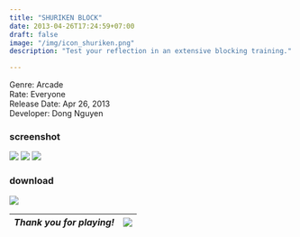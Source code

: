 ```yaml
---
title: "SHURIKEN BLOCK"
date: 2013-04-26T17:24:59+07:00
draft: false
image: "/img/icon_shuriken.png"
description: "Test your reflection in an extensive blocking training."

---
```


Genre: Arcade  
Rate: Everyone  
Release Date: Apr 26, 2013  
Developer: Dong Nguyen  



### screenshot
![](/img/ss_shuriken_00.png)
![](/img/ss_shuriken_01.png)
![](/img/ss_shuriken_02.png)


### download

[![](/img/icon_appstore.png)](https://www.google.com/)


| *Thank you for playing!* | ![](/img/bird.gif) |
| -------------------------|--------------------|

